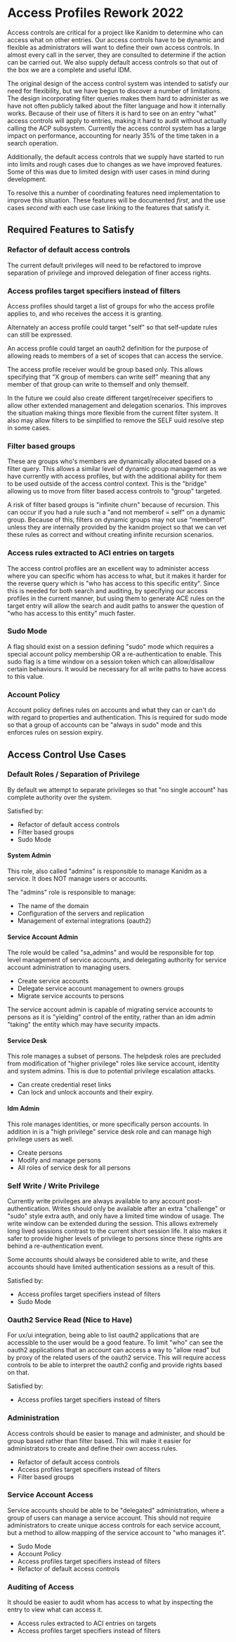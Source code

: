 # Access Profiles Rework 2022

Access controls are critical for a project like Kanidm to determine who can access what on other
entries. Our access controls have to be dynamic and flexible as administrators will want to define
their own access controls. In almost every call in the server, they are consulted to determine if
the action can be carried out. We also supply default access controls so that out of the box we are
a complete and useful IDM.

The original design of the access control system was intended to satisfy our need for flexibility,
but we have begun to discover a number of limitations. The design incorporating filter queries makes
them hard to administer as we have not often publicly talked about the filter language and how it
internally works. Because of their use of filters it is hard to see on an entry "what" access
controls will apply to entries, making it hard to audit without actually calling the ACP subsystem.
Currently the access control system has a large impact on performance, accounting for nearly 35% of
the time taken in a search operation.

Additionally, the default access controls that we supply have started to run into limits and rough
cases due to changes as we have improved features. Some of this was due to limited design with user
cases in mind during development.

To resolve this a number of coordinating features need implementation to improve this situation.
These features will be documented _first_, and the use cases _second_ with each use case linking to
the features that satisfy it.

## Required Features to Satisfy

### Refactor of default access controls

The current default privileges will need to be refactored to improve separation of privilege and
improved delegation of finer access rights.

### Access profiles target specifiers instead of filters

Access profiles should target a list of groups for who the access profile applies to, and who
receives the access it is granting.

Alternately an access profile could target "self" so that self-update rules can still be expressed.

An access profile could target an oauth2 definition for the purpose of allowing reads to members of
a set of scopes that can access the service.

The access profile receiver would be group based only. This allows specifying that "X group of
members can write self" meaning that any member of that group can write to themself and only
themself.

In the future we could also create different target/receiver specifiers to allow other extended
management and delegation scenarios. This improves the situation making things more flexible from
the current filter system. It also may allow filters to be simplified to remove the SELF uuid
resolve step in some cases.

### Filter based groups

These are groups who's members are dynamically allocated based on a filter query. This allows a
similar level of dynamic group management as we have currently with access profiles, but with the
additional ability for them to be used outside of the access control context. This is the "bridge"
allowing us to move from filter based access controls to "group" targeted.

A risk of filter based groups is "infinite churn" because of recursion. This can occur if you had a
rule such a "and not memberof = self" on a dynamic group. Because of this, filters on dynamic groups
may not use "memberof" unless they are internally provided by the kanidm project so that we can vet
these rules as correct and without creating infinite recursion scenarios.

### Access rules extracted to ACI entries on targets

The access control profiles are an excellent way to administer access where you can specific whom
has access to what, but it makes it harder for the reverse query which is "who has access to this
specific entity". Since this is needed for both search and auditing, by specifying our access
profiles in the current manner, but using them to generate ACE rules on the target entry will allow
the search and audit paths to answer the question of "who has access to this entity" much faster.

### Sudo Mode

A flag should exist on a session defining "sudo" mode which requires a special account policy
membership OR a re-authentication to enable. This sudo flag is a time window on a session token
which can allow/disallow certain behaviours. It would be necessary for all write paths to have
access to this value.

### Account Policy

Account policy defines rules on accounts and what they can or can't do with regard to properties and
authentication. This is required for sudo mode so that a group of accounts can be "always in sudo"
mode and this enforces rules on session expiry.

## Access Control Use Cases

### Default Roles / Separation of Privilege

By default we attempt to separate privileges so that "no single account" has complete authority over
the system.

Satisfied by:

- Refactor of default access controls
- Filter based groups
- Sudo Mode

#### System Admin

This role, also called "admins" is responsible to manage Kanidm as a service. It does NOT manage
users or accounts.

The "admins" role is responsible to manage:

- The name of the domain
- Configuration of the servers and replication
- Management of external integrations (oauth2)

#### Service Account Admin

The role would be called "sa\_admins" and would be responsible for top level management of service
accounts, and delegating authority for service account administration to managing users.

- Create service accounts
- Delegate service account management to owners groups
- Migrate service accounts to persons

The service account admin is capable of migrating service accounts to persons as it is "yielding"
control of the entity, rather than an idm admin "taking" the entity which may have security impacts.

#### Service Desk

This role manages a subset of persons. The helpdesk roles are precluded from modification of "higher
privilege" roles like service account, identity and system admins. This is due to potential
privilege escalation attacks.

- Can create credential reset links
- Can lock and unlock accounts and their expiry.

#### Idm Admin

This role manages identities, or more specifically person accounts. In addition in is a "high
privilege" service desk role and can manage high privilege users as well.

- Create persons
- Modify and manage persons
- All roles of service desk for all persons

### Self Write / Write Privilege

Currently write privileges are always available to any account post-authentication. Writes should
only be available after an extra "challenge" or "sudo" style extra auth, and only have a limited
time window of usage. The write window can be extended during the session. This allows extremely
long lived sessions contrast to the current short session life. It also makes it safer to provide
higher levels of privilege to persons since these rights are behind a re-authentication event.

Some accounts should always be considered able to write, and these accounts should have limited
authentication sessions as a result of this.

Satisfied by:

- Access profiles target specifiers instead of filters
- Sudo Mode

### Oauth2 Service Read (Nice to Have)

For ux/ui integration, being able to list oauth2 applications that are accessible to the user would
be a good feature. To limit "who" can see the oauth2 applications that an account can access a way
to "allow read" but by proxy of the related users of the oauth2 service. This will require access
controls to be able to interpret the oauth2 config and provide rights based on that.

Satisfied by:

- Access profiles target specifiers instead of filters

### Administration

Access controls should be easier to manage and administer, and should be group based rather than
filter based. This will make it easier for administrators to create and define their own access
rules.

- Refactor of default access controls
- Access profiles target specifiers instead of filters
- Filter based groups

### Service Account Access

Service accounts should be able to be "delegated" administration, where a group of users can manage
a service account. This should not require administrators to create unique access controls for each
service account, but a method to allow mapping of the service account to "who manages it".

- Sudo Mode
- Account Policy
- Access profiles target specifiers instead of filters
- Refactor of default access controls

### Auditing of Access

It should be easier to audit whom has access to what by inspecting the entry to view what can access
it.

- Access rules extracted to ACI entries on targets
- Access profiles target specifiers instead of filters
